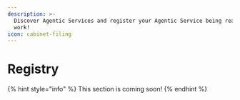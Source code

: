 ```yaml
---
description: >-
  Discover Agentic Services and register your Agentic Service being ready for
  work!
icon: cabinet-filing
---
```


# Registry

{% hint style="info" %}
This section is coming soon!
{% endhint %}
